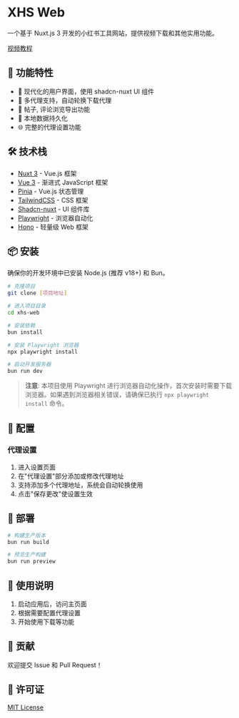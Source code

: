 # XHS Web

一个基于 Nuxt.js 3 开发的小红书工具网站，提供视频下载和其他实用功能。

[视频教程](https://www.bilibili.com/video/BV1HMZsYoEtg)

## 🚀 功能特性

- 📱 现代化的用户界面，使用 shadcn-nuxt UI 组件
- 🔄 多代理支持，自动轮换下载代理
- 🎯 帖子, 评论浏览导出功能
- 💾 本地数据持久化
- 🌐 完整的代理设置功能

## 🛠️ 技术栈

- [Nuxt 3](https://nuxt.com/) - Vue.js 框架
- [Vue 3](https://vuejs.org/) - 渐进式 JavaScript 框架
- [Pinia](https://pinia.vuejs.org/) - Vue.js 状态管理
- [TailwindCSS](https://tailwindcss.com/) - CSS 框架
- [Shadcn-nuxt](https://www.shadcn-vue.com/) - UI 组件库
- [Playwright](https://playwright.dev/) - 浏览器自动化
- [Hono](https://hono.dev/) - 轻量级 Web 框架

## 📦 安装

确保你的开发环境中已安装 Node.js (推荐 v18+) 和 Bun。

```bash
# 克隆项目
git clone [项目地址]

# 进入项目目录
cd xhs-web

# 安装依赖
bun install

# 安装 Playwright 浏览器
npx playwright install

# 启动开发服务器
bun run dev
```

> **注意**: 本项目使用 Playwright 进行浏览器自动化操作，首次安装时需要下载浏览器。如果遇到浏览器相关错误，请确保已执行 `npx playwright install` 命令。

## 🔧 配置

### 代理设置

1. 进入设置页面
2. 在"代理设置"部分添加或修改代理地址
3. 支持添加多个代理地址，系统会自动轮换使用
4. 点击"保存更改"使设置生效

## 🚀 部署

```bash
# 构建生产版本
bun run build

# 预览生产构建
bun run preview
```

## 📝 使用说明

1. 启动应用后，访问主页面
2. 根据需要配置代理设置
3. 开始使用下载等功能

## 🤝 贡献

欢迎提交 Issue 和 Pull Request！

## 📄 许可证

[MIT License](LICENSE)
